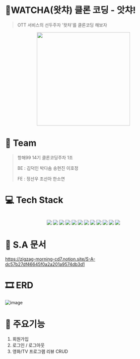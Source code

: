# 🍿WATCHA(왓챠) 클론 코딩 - 앗챠!  
> OTT 서비스의 선두주자 '왓챠'를 클론코딩 해보자

<div align=center> 
  <img src="https://github.com/hh14-1-cloneCoding/ATCHA-clone-BE/assets/102853354/4628e055-f8ee-4bc8-8ae4-12453bdc984a.png" width="300" center />
  </div>

# 🫡 Team
> 항해99 14기 클론코딩주차 1조
> 
> BE : 김덕인 박다솜 송현진 이호정
> 
> FE : 정선우 조선아 한소연


# 💻 Tech Stack

<br>
<div align=center> 
<img src="https://img.shields.io/badge/java-007396?style=for-the-badge&logo=java&logoColor=white"> 
<img src="https://img.shields.io/badge/SPRING BOOT-6DB33F?style=for-the-badge&logo=SPRING BOOT&logoColor=white">
<img src="https://img.shields.io/badge/spring security-6DB33F?style=for-the-badge&logo=springsecurity&logoColor=white">
<img src="https://img.shields.io/badge/mysql-4479A1?style=for-the-badge&logo=mysql&logoColor=white">
<img src="https://img.shields.io/badge/redis-DC382D?style=for-the-badge&logo=redis&logoColor=white">
<img src="https://img.shields.io/badge/git-F05032?style=for-the-badge&logo=git&logoColor=white">
<img src="https://img.shields.io/badge/github-181717?style=for-the-badge&logo=github&logoColor=white">
<img src="https://img.shields.io/badge/amazon rds-527FFF?style=for-the-badge&logo=amazonrds&logoColor=white">
<img src="https://img.shields.io/badge/amazon ec2-FF9900?style=for-the-badge&logo=amazonec2&logoColor=white">
<img src="https://img.shields.io/badge/amazon aws-232F3E?style=for-the-badge&logo=amazonaws&logoColor=white">
<img src="https://img.shields.io/badge/amazon s3-569A31?style=for-the-badge&logo=amazons3&logoColor=white">  
<img src="https://img.shields.io/badge/junit5-25A162?style=for-the-badge&logo=junit5&logoColor=white">
</div>

# 📖 S.A 문서
https://zigzag-morning-cd7.notion.site/S-A-dc57b27df46645f0a2a201a9574db3d1



# 🎞️ ERD
![image](https://github.com/hh14-1-cloneCoding/ATCHA-clone-BE/assets/102853354/4fb8def5-6995-471d-b588-d791a1545be3) 

# 🍋 주요기능
<ol>
  <li> 회원가입 </li>
  <li> 로그인 / 로그아웃 </li>
  <li> 영화/TV 프로그램 리뷰 CRUD </li>
</ol>
